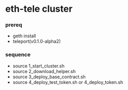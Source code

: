 # eth-tele cluster


### prereq

- geth install
- teleport(v0.1.0-alpha2)

### sequence

- source 1_start_cluster.sh
- source 2_download_helper.sh
- source 3_deploy_base_contract.sh
- source 4_deploy_test_token.sh  or 4_deploy_token.sh